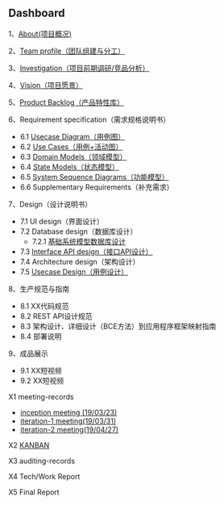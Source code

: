 ## Dashboard

1、[About(项目概况)](01-about.md)

2、[Team profile（团队组建与分工）](02-team-profile.md)

3、[Investigation（项目前期调研/竞品分析）](03-investigation.md)

4、[Vision（项目愿景）](04-vision.md)

5、[Product Backlog（产品特性库）](05-Product-Backlog.md)

6、Requirement specification（需求规格说明书）

-  6.1 [Usecase Diagram（用例图）](06-01-usecase-diagram.png)
- 6.2 [Use Cases（用例+活动图）](06-02-use-cases.md)
- 6.3 [Domain Models（领域模型）](06-03-domain-model.md)
- 6.4 [State Models（状态模型）](06-04-state-model.md)
- 6.5 [System Sequence Diagrams（功能模型）](06-05-system-sequence-diagram.md)
- 6.6 Supplementary Requirements（补充需求）

7、Design（设计说明书）

- 7.1 UI design（界面设计）
- 7.2 Database design（数据库设计）
  - 7.2.1 [基础系统模型数据库设计](07-02-01-database-design.md)
- 7.3 [Interface API design（接口API设计）](07-03-interface-API-design.md)
- 7.4 Architecture design（架构设计）
- 7.5 [Usecase Design（用例设计）](usecase-design.md)

8、生产规范与指南

- 8.1 XX代码规范
- 8.2 REST API设计规范
- 8.3 架构设计、详细设计（BCE方法）到应用程序框架映射指南
- 8.4 部署说明

9、成品展示

- 9.1 XX短视频
- 9.2 XX短视频

X1 meeting-records

- [inception meeting (19/03/23)](X1-meeting-record0.md)
- [iteration-1 meeting(19/03/31)](X1-meeting-record1.md)
- [iteration-2 meeting(19/04/27)](X1-meeting-record2.md)

X2 [KANBAN](<https://github.com/orgs/money-hub/projects> )

X3 auditing-records

X4 Tech/Work Report

X5 Final Report
